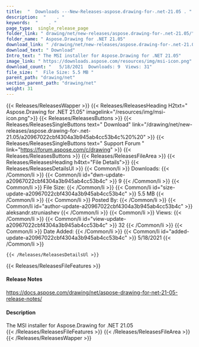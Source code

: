 ```yaml
---
title:  "  Downloads ---New-Releases-aspose.drawing-for-.net-21.05 . " 
description:  "    . " 
keywords:  "    . " 
page_type:  single_release_page
folder_link: " drawing/net/new-releases/aspose.drawing-for-.net-21.05/"
folder_name: " Aspose.Drawing for .NET 21.05"
download_link: " /drawing/net/new-releases/aspose.drawing-for-.net-21.05/a20967022cbf4304a3b945ab4cc53b4c"
download_text: " Download"
Intro_text: " The MSI installer for Aspose.Drawing for .NET 21.05"
image_link: " https://downloads.aspose.com/resources/img/msi-icon.png"
download_count: "   5/18/2021  Downloads: 9  Views: 31"
file_size: "  File Size: 5.5 MB "
parent_path: "drawing/net"
section_parent_path: "drawing/net"
weight: 31 
---
```


{{< Releases/ReleasesWapper >}}
  {{< Releases/ReleasesHeading H2txt=" Aspose.Drawing for .NET 21.05" imagelink="/resources/img/msi-icon.png">}}
  {{< Releases/ReleasesButtons >}}
    {{< Releases/ReleasesSingleButtons text=" Download" link="/drawing/net/new-releases/aspose.drawing-for-.net-21.05/a20967022cbf4304a3b945ab4cc53b4c%20%20" >}}
    {{< Releases/ReleasesSingleButtons text=" Support Forum " link="https://forum.aspose.com/c/drawing" >}}
  {{< Releases/ReleasesButtons >}}
  {{< Releases/ReleasesFileArea >}}
    {{< Releases/ReleasesHeading h4txt="File Details">}}
    {{< Releases/ReleasesDetailsUl >}}
            {{< Common/li  >}} Downloads: {{< /Common/li >}} 
      {{< Common/li id="dwn-update-a20967022cbf4304a3b945ab4cc53b4c" >}} 9 {{< /Common/li >}} 
      {{< Common/li  >}} File Size: {{< /Common/li >}} 
      {{< Common/li id="size-update-a20967022cbf4304a3b945ab4cc53b4c" >}} 5.5 MB {{< /Common/li >}} 
      {{< Common/li  >}} Posted By: {{< /Common/li >}} 
      {{< Common/li id="author-update-a20967022cbf4304a3b945ab4cc53b4c" >}} aleksandr.struniashev {{< /Common/li >}} 
      {{< Common/li  >}} Views: {{< /Common/li >}} 
      {{< Common/li id="view-update-a20967022cbf4304a3b945ab4cc53b4c" >}} 32 {{< /Common/li >}} 
      {{< Common/li  >}} Date Added: {{< /Common/li >}} 
      {{< Common/li id="added-update-a20967022cbf4304a3b945ab4cc53b4c" >}} 5/18/2021 {{< /Common/li >}} 

    {{< /Releases/ReleasesDetailsUl >}}

  {{< Releases/ReleasesFileFeatures >}}
      <h4>Release Notes</h4><div><a href="https://docs.aspose.com/drawing/net/aspose-drawing-for-net-21-05-release-notes/">https://docs.aspose.com/drawing/net/aspose-drawing-for-net-21-05-release-notes/</a></div><h4>Description</h4><div class="HTMLDescription">The MSI installer for Aspose.Drawing for .NET 21.05</div>
  {{< /Releases/ReleasesFileFeatures >}}
 {{< /Releases/ReleasesFileArea >}}
{{< /Releases/ReleasesWapper >}}


